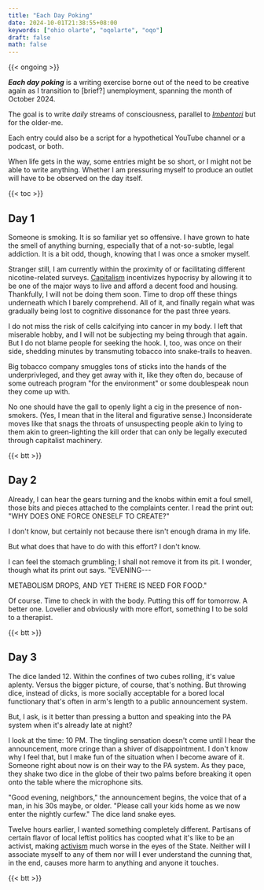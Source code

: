 ```yaml
---
title: "Each Day Poking"
date: 2024-10-01T21:38:55+08:00
keywords: ["ohio olarte", "oqolarte", "oqo"]
draft: false
math: false
---
```


{{< ongoing >}}

***Each day poking*** is a writing exercise borne out of the need to be
creative again as I transition to [brief?] unemployment, spanning the
month of October 2024.

The goal is to write *daily* streams of consciousness, parallel to
[*Imbentori*](/imbentori) but for the older-me.

Each entry could also be a script for a hypothetical YouTube channel or
a podcast, or both.

When life gets in the way, some
entries might be so short, or I might not be able to write anything.
Whether I am pressuring myself to produce an outlet will have to be
observed on the day itself.

{{< toc >}}

## Day 1

Someone is smoking. It is so familiar yet so offensive. I have grown to
hate the smell of anything burning, especially that of a not-so-subtle,
legal addiction. It is a bit odd, though, knowing that I was once a
smoker myself.

Stranger still, I am currently within the proximity of or facilitating
different nicotine-related surveys. [Capitalism](/capitalism) incentivizes hypocrisy by
allowing it to be one of the major ways to live and afford a decent food
and housing. Thankfully, I will not be doing them soon. Time to drop off
these things underneath which I barely comprehend. All of it, and
finally regain what was gradually being lost to cognitive dissonance for
the past three years.

I do not miss the risk of cells calcifying into cancer in my body. I
left that miserable hobby, and I will not be subjecting my being through
that again. But I do not blame people for seeking the hook. I, too, was
once on their side, shedding minutes by transmuting tobacco into
snake-trails to heaven.

Big tobacco company smuggles tons of sticks into the hands of the
underprivleged, and they get away with it, like they often do, because
of some outreach program "for the environment" or some doublespeak noun
they come up with.

No one should have the gall to openly light a cig in the presence of
non-smokers. (Yes, I mean that in the literal and figurative sense.)
Inconsiderate moves like that snags the throats of unsuspecting people
akin to lying to them akin to green-lighting the kill order that can
only be legally executed through capitalist machinery.

{{< btt >}}

## Day 2

Already, I can hear the gears turning and the knobs within emit a foul
smell, those bits and pieces attached to the complaints center. I read
the print out: "WHY DOES ONE FORCE ONESELF TO CREATE?"

I don't know, but certainly not because there isn't enough drama in my
life.

But what does that have to do with this effort? I don't know.

I can feel the stomach grumbling; I shall not remove it from its pit. I
wonder, though what its print out says. "EVENING---

METABOLISM DROPS, AND YET THERE IS NEED FOR FOOD."

Of course. Time to check in with the body. Putting this off for
tomorrow. A better one. Lovelier and obviously with more effort,
something I to be sold to a therapist.

{{< btt >}}

## Day 3

The dice landed 12. Within the confines of two cubes rolling, it's value
aplenty. Versus the bigger picture, of course, that's nothing. But
throwing dice, instead of dicks, is more socially acceptable for a bored
local functionary that's often in arm's length to a public announcement
system.

But, I ask, is it better than pressing a button and speaking into the PA
system when it's already late at night?

I look at the time: 10 PM. The tingling sensation doesn't come until I
hear the announcement, more cringe than a shiver of disappointment. I
don't know why I feel that, but I make fun of the situation when I
become aware of it. Someone right about now is on their way to the PA
system. As they pace, they shake two dice in the globe of their two
palms before breaking it open onto the table where the microphone sits.

"Good evening, neighbors," the announcement begins, the voice that of a
man, in his 30s maybe, or older. "Please call your kids home as we now
enter the nightly curfew." The dice land snake eyes.

Twelve hours earlier, I wanted something completely different. Partisans
of certain flavor of local leftist politics has coopted what it's like
to be an activist, making [activism](/activism) much worse in the eyes
of the State. Neither will I associate myself to any of them nor will I
ever understand the cunning that, in the end, causes more harm to
anything and anyone it touches.

{{< btt >}}
